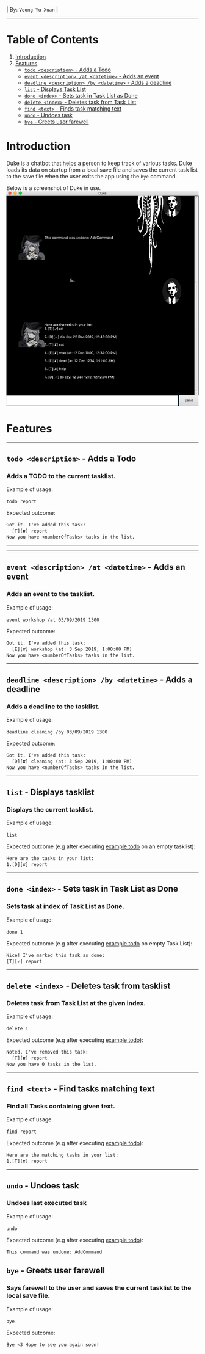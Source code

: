 | By: `Voong Yu Xuan` | 

---

# Table of Contents 
   1. [Introduction](#Introduction)
   2. [Features](#Features)
        - [`todo <description>` - Adds a Todo](#todo-description---adds-a-todo)
        - [`event <description> /at <datetime>` - Adds an event](#event-description-at-datetime---adds-an-event)
        - [`deadline <description> /by <datetime>` - Adds a deadline](#deadline-description-by-datetime---adds-a-deadline)
        - [`list` - Displays Task List](#list---displays-tasklist)
        - [`done <index>` - Sets task in Task List as Done](#done---sets-task-in-task-list-as-done)
        - [`delete <index>` - Deletes task from Task List](#delete---deletes-task-from-task-list)
        - [`find <text>` - Finds task matching text](#find-text---find-tasks-matching-text)
        - [`undo` - Undoes task](#undo---undoes-task)
        - [`bye` - Greets user farewell](#bye---greets-user-farewell)


# Introduction
Duke is a chatbot that helps a person to keep track of various tasks. 
Duke loads its data on startup from a local save file and saves the current task
list to the save file when the user exits the app using the `bye` command.

Below is a screenshot of Duke in use.
![](Ui.png "Project Duke UI")

# Features 

---

## `todo <description>` - Adds a Todo

### Adds a TODO to the current tasklist.

Example of usage: 

`todo report`

Expected outcome:

```
Got it. I've added this task:
  [T][✘] report
Now you have <numberOfTasks> tasks in the list.
```

---
---

## `event <description> /at <datetime>` - Adds an event

### Adds an event to the tasklist.

Example of usage: 

`event workshop /at 03/09/2019 1300`

Expected outcome:

```
Got it. I've added this task:
  [E][✘] workshop (at: 3 Sep 2019, 1:00:00 PM)
Now you have <numberOfTasks> tasks in the list.
```

---

## `deadline <description> /by <datetime>` - Adds a deadline

### Adds a deadline to the tasklist.

Example of usage: 

`deadline cleaning /by 03/09/2019 1300`

Expected outcome:

```
Got it. I've added this task:
  [D][✘] cleaning (at: 3 Sep 2019, 1:00:00 PM)
Now you have <numberOfTasks> tasks in the list.
```

---

## `list` - Displays tasklist

### Displays the current tasklist.

Example of usage: 

`list`

Expected outcome (e.g after executing [example todo](#todo-description---adds-a-todo) on an empty tasklist):

```
Here are the tasks in your list:
1.[D][✘] report

```

---

## `done <index>` - Sets task in Task List as Done

### Sets task at index of Task List as Done.

Example of usage: 

`done 1`

Expected outcome (e.g after executing [example todo](#todo-description---adds-a-todo) on empty Task List):

```
Nice! I've marked this task as done:
[T][✓] report
```

---

## `delete <index>` - Deletes task from tasklist

### Deletes task from Task List at the given index.

Example of usage: 

`delete 1`

Expected outcome (e.g after executing [example todo](#todo-description---adds-a-todo)):

```
Noted. I've removed this task:
  [T][✘] report
Now you have 0 tasks in the list.
```

---

## `find <text>` - Find tasks matching text

### Find all Tasks containing given text.

Example of usage: 

`find report`

Expected outcome (e.g after executing [example todo](#todo-description---adds-a-todo)):

```
Here are the matching tasks in your list:
1.[T][✘] report
```

---

## `undo` - Undoes task
### Undoes last executed task

Example of usage: 

`undo`

Expected outcome (e.g after executing [example todo](#todo-description---adds-a-todo)):

```
This command was undone: AddCommand
```

## `bye` - Greets user farewell  
### Says farewell to the user and saves the current tasklist to the local save file.
Example of usage: 

`bye`

Expected outcome:

```
Bye <3 Hope to see you again soon!


